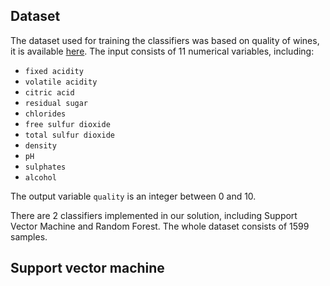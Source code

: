 ## Dataset 
The dataset used for training the classifiers was based on quality of wines, it is available [here](https://www.kaggle.com/uciml/red-wine-quality-cortez-et-al-2009). The input consists of 11 numerical variables, including:
* `fixed acidity`
* `volatile acidity`
* `citric acid`
* `residual sugar`
* `chlorides`
* `free sulfur dioxide`
* `total sulfur dioxide`
* `density`
* `pH`
* `sulphates`
* `alcohol`

The output variable `quality` is an integer between 0 and 10. 

There are 2 classifiers implemented in our solution, including Support Vector Machine and Random Forest. The whole dataset consists of 1599 samples. 

## Support vector machine
